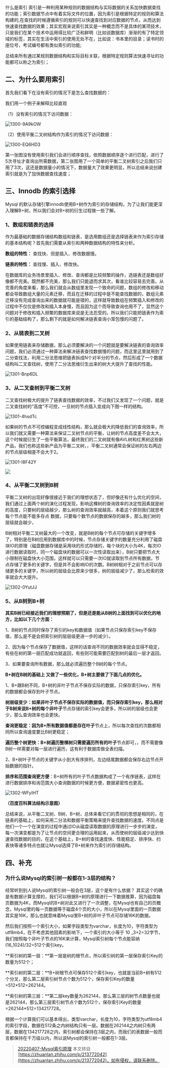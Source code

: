 什么是索引
索引是一种利用某种规则的数据结构与实际数据的关系加快数据查找的功能；索引数据节点中有着实际文件的位置，因为索引是根据特定的规则和算法构建的,在查找的时候遵循索引的规则可以快速查找到对应数据的节点，从而达到快速查找数据的效果；其实宏观来说索引其实是一种概念而不是具体的某项技术，只是我们在某个技术中运用得比较广泛和鲜明（比如说数据库）渐渐的有了特定领域的标签，其实在生活中索引的使用无处不在，比如说：书本里的目录；读书时的座位号，考试编号都有类似索引的功能;

总结来所有通过某规则数据结构和实际目标关联，根据特定规则算法快速寻址的功能都可以称之为索引；



## 二、为什么要用索引

首先我们看下在没有索引的情况下是怎么查找数据的：

我们用一个例子来解释比较直观

（1）没有索引的情况下访问数据：

![1300-9A9kOW](https://xuemingde.com/pages/image/2022/04/07/1300-vn2lXu.jpg)

  

（2）使用平衡二叉树结构作为索引的情况下访问数据：

![1300-EQ6HD3](https://xuemingde.com/pages/image/2022/04/07/1300-0sjTWg.jpg)  

第一张图没有使用索引我们会进行顺序查找，依照数据顺序逐个进行匹配，进行了5次寻址才查询出所需数据，第二张图用了一个简单的平衡二叉树索引之后我们只用了3次，这还是数据量小的情况下，数据量大了效果更明显，所以总结来说创建索引就是为了加快数据查找速度；



## 三、Innodb 的索引选择


Mysql 的默认存储引擎innodb使用B+树作为索引的存储结构，为了让我们能更深入理解B+树，所以我们会对B+树的衍生过程做一些了解。

  

### **1、数组和链表的选择**

作为最基础的数据存储结构数组和链表，是选用数组还是选择链表来作为索引存储的基本结构呢？首先我们需要从索引和两种数据结构的特性来分析。

**数组的特性：** 查找快、但是插入、修改数据慢。

**链表的特性：** 查找慢、插入、修改快。

在数据库的业务场景里插入、修改、查询都是比较频繁的操作，选链表还是数组好像都不完美。既然都不完美，那么我们只能退而求其次，看谁比较容易去完善。从完善的角度来看，那么我们就会从数组里发现一个致命的问题，数组的修改和移动都会导致数组大量的元素迁移，而且在迁移的过程中是不能查找数据的，数组元素迁移没有完成查询出来的数据就可能是错的，这样就导致数组在频繁插入和修改的过程中不仅仅是修改和插入本身慢，而且因为这个而导致查询也用不了，显然这个问题对于修改和插入频繁的数据库来说是无法忍受的。所以我们只能把链表作为索引的基础结构了，那么剩下的就是如何解决链表查询小笼包慢的问题了。

  

### **2、从链表到二叉树**

如果使用链表来存储数据，那么必须要解决的一个问题就是要解决链表的查询效率问题，我们必须通过一种算法来解决链表查找数据慢的问题，而这里这里就用到了二分查找法，利用二分法思维把链表拆成N个对半分的节点，然后形成了一个数据结构叫二叉查找树，使用了二分法思维衍生出来的树大大提升了查找的性能。

![1301-Bnp6DL](https://xuemingde.com/pages/image/2022/04/07/1301-cjA5NX.jpg)

### **3、从二叉查树到平衡二叉树**

二叉查找树极大的提升了链表查找数据的效率，不过我们又发现了一个问题，就是二叉查找树的“高度”不可控，一旦树的节点插入变成向下图一样的结构。

![1301-4hsdTc](https://xuemingde.com/pages/image/2022/04/07/1301-vTHEoc.jpg)  

如果树的节点不可控编程变成线性结构，那么就会极大的降低我们的查询效率，所以我们就又需要一种算法来保证二叉树节点的平衡，让树的节点高度差不会太大，这个时候就衍生了一些平衡算法，最终我们的二叉树就有像AVL树和红黑树这些新产品，我们也称这些新产品为平衡二叉树，，平衡二叉树通常会保证树的左右两边的节点层级相差不会大于2。

  

![1301-I8F42Y](https://xuemingde.com/pages/image/2022/04/07/1301-2pzIIa.jpg)

  

![](https://xuemingde.com/pages/image/2022/04/07/1302-j9YcaM.jpg)

  

### **4、从平衡二叉树到B树**

平衡二叉树的出现好像很接近于我们的理想状态了，但好像还有什么优化的空间，我们通过上面两个树的演化过程发现，影响这棵树的查询效率的决定性因素就是树的高度，只要树的层级越少，那么树的查询效率就越高，本着这个原则我们就思考每个节点能不能多存点 数据，只要每个数节点的数据保存的越多，那么我们树的层级就会越少，

B树相对平衡二叉树最大的一个改变，就是B树的每个节点可存储的关键字增多了，特别是在B树应用到数据库中的时候，节点存储关键字的数量充分利用了磁盘块IO的原理（磁盘数据存储是采用块的形式存储的，每个块的大小为4K，每次IO进行数据读取时，同一个磁盘块的数据可以一次性读取出来），B树只要把节点大小限制在磁盘快大小范围，这样就可以只需要一次IO就读取到节点所有数据，节点存储了更多的关键字，但是并不会影响IO的次数。B树树相对于之前节点可以存储更多的关键字，所以树的层级会比原来少很多，树的层级减少了，那么检索的效率就会大大提升。

   

![1302-0YutJJ](https://xuemingde.com/pages/image/2022/04/07/1302-U1Ng5z.jpg)

  

  

  

### **5、从B树到B+树**

**其实B树已经接近我们的理想预期了，但是还是能从B树的上面找到可以优化的地方，比如以下几个方面：**

1、B树的节点同时保存了索引的key和数据值（如果节点只保存索引key不保存值，那么是不是会把索引树的层层级更进一步的减少）。

2、因为每个节点保存了数据值，这样的话查询不同的数据效率就会显得不稳定，有些在树的第一层匹配成功就返回，有些则可能需要匹配到树的最后一层才返回。

3、如果要查询所有数据，那么就必须遍历整个B树的每个节点。

  

**B+树在B树的基础上 又做了一些优化，B+树主要做了下面几点的优化。**

1、B+跟B树不同，B+树的非叶子节点不保存实际的数据，只保存索引key，所有的数据都会保存到叶子节点。

**树层级变少：**如果非叶子节点不保存实际的数据值，而只保存索引key，那么相对于B树来说B+树的每个**非叶子**节点存储的索引key会更多，所以树的层级也会更少，那么查询效率也会更快。

**查询更稳定：**因为B+所有数据值都是存在**叶子**节点上，所以每次查找的次数都相同所以查询速度要比B树更稳定；

**遍历整个树更快：**B+树遍历整棵树只需要遍历所有的**叶子**节点即可，，而不需要像B树一样需要对每一层进行遍历，这有利于数据库做全表扫描。

  

2、B+树叶子节点的关键字从小到大有序排列，左边结尾数据都会保存右边节点开始数据的指针。

**排序和范围查询更方便**：B+树所有的叶子节点数据构成了一个有序链表，这样在进行数据排序和询范围大小查询数据的时候更方便，数据紧密性也更高。

![1302-WFyIHT](https://xuemingde.com/pages/image/2022/04/07/1302-rYU3bq.jpg)  

**（百度百科算法结构示意图）**

  

总结来说，从平衡二叉树、B树、B+树，总体来看它们的贯彻的思想是相同的，在链表的基础上，如何采用二分法和数据平衡策略来提升查找数据的速度。不同点是他们一个一个在演变的过程中通过IO从磁盘读取数据的原理进行一步步的演变，每一次演变都是为了让节点的空间更合理的运用起来，从而使树的层级减少达到快速查找数据的目的，在这个基础上，B+树的查找速度快、性能稳定、排序快、扫表快等诸多特点也就让Mysql选择了B+树来作为索引的存储结构。

  

## 四、补充


### **为什么说Mysql的索引树一般都在1-3层的结构？**

经常听到别人说Mysql的索引树一般会在3层，这个是有什么依据？ 其实这个的确是有数据计算支撑的，我们可以根据B+树的原理进行一下数据推算，因为磁盘每页数据为4K，而Mysql的B+树对此又进行了一次调整，在Mysql也有自己的页概念，Mysql里的每一页数据等于磁盘4个页的大小，所以在Mysql里面的一页数据其实是16K，那么也就意味着Mysql里B+树的非叶子节点可存储16K的数据。

  

然后我们按照一个索引大小，如果字段类型为varchar，长度为10，字符类型为utf8mb4，在不考虑其他因素的影响下，一个索引的大小等于 10 _3+2=32字节，我们按照每个非叶子节点的16K来计算，Mysql索引树每个节点能容纳(16_1024)/32=512个索引key。

**索引树的第一层：**第一层是树的根节点，所以索引树的第一层保存索引Key的数量为512个；

**索引树的第二层：**B+树根节点可保存512个索引key，也就是当前B+树有512个分叉，那么第二层索引树节点个数为512个，保存索引Key的数量=512\*512=262144。

**索引树的第三层：**第二层key数量为262144，那么第三层的树节点数量也就是262144，那么第三层索引树节点个数为512个，保存索引Key的数量=262144\*512=134217728。

根据一个计算我们可以基本得出，类型varchar，长度为10，字符类型为utf8mb4的索引字段，数据在512条之内树结构只有一层。数据在262144之内树只有两层，数据在134217728之内，索引树都会保持在3层之内，而我们的表数据一般而言都保持在千万级以内，所以说Mysql的索引树一般都在1-3层。

  
> [20220407-Mysql索引原理](https://xuemingde.com/JavaNotes/数据库/20220407-Mysql索引原理)
> 本文转自 [https://zhuanlan.zhihu.com/p/213772042](https://zhuanlan.zhihu.com/p/213772042)，如有侵权，请联系删除。